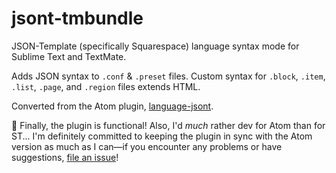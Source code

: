 # jsont-tmbundle

JSON-Template (specifically Squarespace) language syntax mode for Sublime Text and TextMate.

Adds JSON syntax to `.conf` & `.preset` files. Custom syntax for `.block`, `.item`, `.list`, `.page`, and `.region` files extends HTML.

Converted from the Atom plugin, [language-jsont](https://github.com/stormwarning/language-jsont).

:tada: Finally, the plugin is functional! Also, I'd _much_ rather dev for Atom than for ST... I'm definitely committed to keeping the plugin in sync with the Atom version as much as I can—if you encounter any problems or have suggestions, [file an issue](https://github.com/stormwarning/jsont-tmbundle/issues)!
